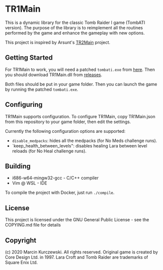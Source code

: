 # TR1Main

This is a dynamic library for the classic Tomb Raider I game (TombATI version). The purpose of the library is to reimplement all the routines performed by the game and enhance the gameplay with new options.

This project is inspired by Arsunt's [TR2Main](https://github.com/Arsunt/TR2Main/) project.

## Getting Started

For TR1Main to work, you will need a patched `tombati.exe` from [here](https://github.com/rr-/TR1Main/tree/master/bin).
Then you should download TR1Main.dll from [releases](https://github.com/rr-/TR1Main/releases).

Both files should be put in your game folder. Then you can launch the game by running the patched `tombati.exe`.

## Configuring

TR1Main supports configuration. To configure TR1Main, copy TR1Main.json from this repository to your game folder, then edit the settings.

Currently the following configuration options are supported:

- `disable_medpacks`: hides all the medpacks (for No Meds challenge runs).
- `keep_health_between_levels": disables healing Lara between level reloads (for No Heal challenge runs).

## Building

- i686-w64-mingw32-gcc - C/C++ compiler
- Vim @ WSL - IDE

To compile the project with Docker, just run `./compile`.

## License

This project is licensed under the GNU General Public License - see the COPYING.md file for details

## Copyright

(c) 2020 Marcin Kurczewski. All rights reserved. Original game is created by Core Design Ltd. in 1997. Lara Croft and Tomb Raider are trademarks of Square Enix Ltd.
